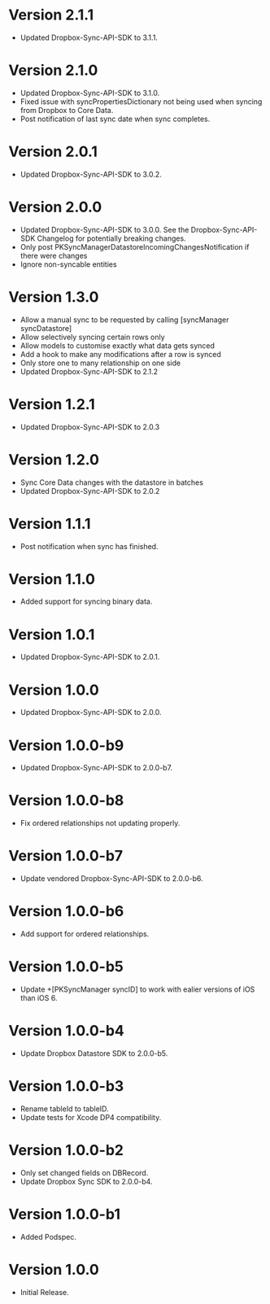 Version 2.1.1
================
* Updated Dropbox-Sync-API-SDK to 3.1.1.

Version 2.1.0
================
* Updated Dropbox-Sync-API-SDK to 3.1.0.
* Fixed issue with syncPropertiesDictionary not being used when syncing from Dropbox to Core Data.
* Post notification of last sync date when sync completes.

Version 2.0.1
================
* Updated Dropbox-Sync-API-SDK to 3.0.2.

Version 2.0.0
================
* Updated Dropbox-Sync-API-SDK to 3.0.0. See the Dropbox-Sync-API-SDK Changelog for potentially breaking changes.
* Only post PKSyncManagerDatastoreIncomingChangesNotification if there were changes
* Ignore non-syncable entities

Version 1.3.0
================
* Allow a manual sync to be requested by calling [syncManager syncDatastore]
* Allow selectively syncing certain rows only
* Allow models to customise exactly what data gets synced
* Add a hook to make any modifications after a row is synced
* Only store one to many relationship on one side
* Updated Dropbox-Sync-API-SDK to 2.1.2

Version 1.2.1
================
* Updated Dropbox-Sync-API-SDK to 2.0.3

Version 1.2.0
================
* Sync Core Data changes with the datastore in batches 
* Updated Dropbox-Sync-API-SDK to 2.0.2

Version 1.1.1
================
* Post notification when sync has finished.

Version 1.1.0
================
* Added support for syncing binary data.

Version 1.0.1
================
* Updated Dropbox-Sync-API-SDK to 2.0.1.

Version 1.0.0
================
* Updated Dropbox-Sync-API-SDK to 2.0.0.

Version 1.0.0-b9
================
* Updated Dropbox-Sync-API-SDK to 2.0.0-b7. 

Version 1.0.0-b8
================
* Fix ordered relationships not updating properly.

Version 1.0.0-b7
================
* Update vendored Dropbox-Sync-API-SDK to 2.0.0-b6.

Version 1.0.0-b6
================
* Add support for ordered relationships.

Version 1.0.0-b5
================
* Update +[PKSyncManager syncID] to work with ealier versions of iOS than iOS 6.

Version 1.0.0-b4
================
* Update Dropbox Datastore SDK to 2.0.0-b5.

Version 1.0.0-b3
================
* Rename tableId to tableID.
* Update tests for Xcode DP4 compatibility.

Version 1.0.0-b2
================
* Only set changed fields on DBRecord.
* Update Dropbox Sync SDK to 2.0.0-b4.

Version 1.0.0-b1
================
* Added Podspec.

Version 1.0.0
=============
* Initial Release.